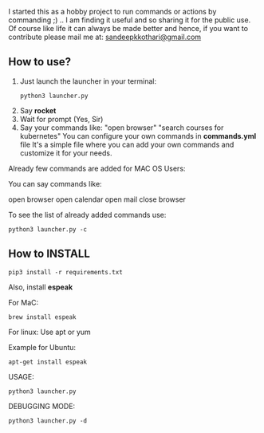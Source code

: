 I started this as a hobby project to run commands or actions by commanding ;) .. 
I am finding it useful and so sharing it for the public use. Of course like life it can always be made better and hence, 
if you want to contribute please mail me at: sandeepkkothari@gmail.com

## How to use?
1. Just launch the launcher in your terminal:
	``` 
	python3 launcher.py
	```
2. Say **rocket**
3. Wait for prompt (Yes, Sir)
4. Say your commands like: 
	"open browser"
	"search courses for kubernetes"
You can configure your own commands in **commands.yml** file
It's a simple file where you can add your own commands and customize it for your needs.


Already few commands are added for MAC OS Users:

You can say commands like:

open browser
open calendar
open mail
close browser

To see the list of already added commands use:
```
python3 launcher.py -c
```


## How to INSTALL
```
pip3 install -r requirements.txt
```
Also, install **espeak**

For MaC:
```
brew install espeak
```
For linux:
Use apt or yum 

Example for Ubuntu: 
```
apt-get install espeak 
```
USAGE:
```
python3 launcher.py 
```
DEBUGGING MODE: 
```
python3 launcher.py -d 
```



